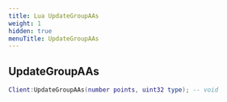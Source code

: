 ```yaml
---
title: Lua UpdateGroupAAs
weight: 1
hidden: true
menuTitle: UpdateGroupAAs
---
```

## UpdateGroupAAs
```lua
Client:UpdateGroupAAs(number points, uint32 type); -- void
```